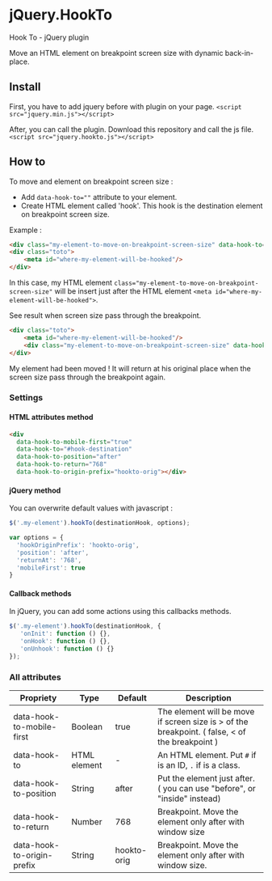 # jQuery.HookTo

Hook To - jQuery plugin

Move an HTML element on breakpoint screen size with dynamic back-in-place.

## Install
First, you have to add jquery before with plugin on your page.
``<script src="jquery.min.js"></script>``

After, you can call the plugin. Download this repository and call the js file.
``<script src="jquery.hookto.js"></script>``


## How to
To move and element on breakpoint screen size :
* Add ``data-hook-to=""`` attribute to your element.
* Create HTML element called 'hook'. This hook is the destination element on breakpoint screen size.

Example :
```HTMl
<div class="my-element-to-move-on-breakpoint-screen-size" data-hook-to="#where-my-element-will-be-hooked"></div>
<div class="toto">
    <meta id="where-my-element-will-be-hooked"/>
</div>
```
In this case, my HTML element ``class="my-element-to-move-on-breakpoint-screen-size"`` will be insert just after the HTML element ``<meta id="where-my-element-will-be-hooked">``.

See result when screen size pass through the breakpoint.
```HTMl
<div class="toto">
    <meta id="where-my-element-will-be-hooked"/>
    <div class="my-element-to-move-on-breakpoint-screen-size" data-hook-to="#where-my-element-will-be-hooked"></div>
</div>
```
My element had been moved ! It will return at his original place when the screen size pass through the breakpoint again.



### Settings

#### HTML attributes method

```HTMl
<div 
  data-hook-to-mobile-first="true"
  data-hook-to="#hook-destination" 
  data-hook-to-position="after" 
  data-hook-to-return="768"
  data-hook-to-origin-prefix="hookto-orig"></div>
```

#### jQuery method
You can overwrite default values with javascript :
```javascript
$('.my-element').hookTo(destinationHook, options);
```

```js
var options = {
  'hookOriginPrefix': 'hookto-orig',
  'position': 'after',
  'returnAt': '768',
  'mobileFirst': true
}
```

#### Callback methods
In jQuery, you can add some actions using this callbacks methods.
```js
$('.my-element').hookTo(destinationHook, {
   'onInit': function () {},
   'onHook': function () {},
   'onUnhook': function () {}
});
```

### All attributes
 
 Propriety | Type | Default | Description
 --------- | ---- | ------- | -----------  
 data-hook-to-mobile-first | Boolean | true | The element will be move if screen size is > of the breakpoint. ( false, < of the breakpoint )
 data-hook-to | HTML element | - | An HTML element. Put ``#`` if is an ID, ``.`` if is a class.
 data-hook-to-position | String | after | Put the element just after. ( you can use "before", or "inside" instead)
 data-hook-to-return | Number | 768 | Breakpoint. Move the element only after with window size
 data-hook-to-origin-prefix | String | hookto-orig | Breakpoint. Move the element only after with window size.

